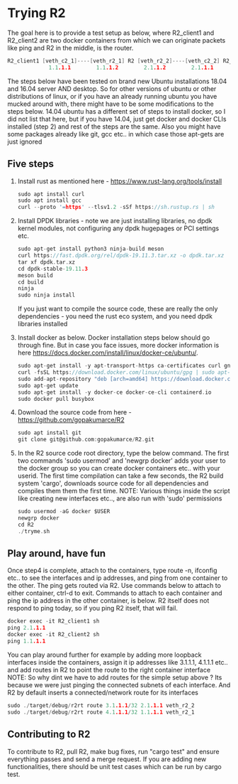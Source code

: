 # Trying R2 

The goal here is to provide a test setup as below, where R2_client1 and R2_client2 are two docker containers from which we can originate packets like ping and R2 in the middle, is the router.

```c
R2_client1 [veth_c2_1]----[veth_r2_1] R2 [veth_r2_2]----[veth_c2_2] R2_client2
             1.1.1.1        1.1.1.2        2.1.1.2        2.1.1.1
```

The steps below have been tested on brand new Ubuntu installations 18.04 and 16.04 server AND desktop. So for other versions of ubuntu or other distributions of linux, or if you have an already running ubuntu you have mucked around with, there might have to be some modifications to the steps below. 14.04 ubuntu has a different set of steps to install docker, so I did not list that here, but if you have 14.04, just get docker and docker CLIs installed (step 2) and rest of the steps are the same. Also you might have some packages already like git, gcc etc.. in which case those apt-gets are just ignored

## Five steps

1. Install rust as mentioned here - <https://www.rust-lang.org/tools/install>

   ```c
   sudo apt install curl
   sudo apt install gcc
   curl --proto '=https' --tlsv1.2 -sSf https://sh.rustup.rs | sh
   ```

2. Install DPDK libraries - note we are just installing libraries, no dpdk kernel modules, not configuring any dpdk hugepages or PCI settings etc. 

   ```c
   sudo apt-get install python3 ninja-build meson
   curl https://fast.dpdk.org/rel/dpdk-19.11.3.tar.xz -o dpdk.tar.xz
   tar xf dpdk.tar.xz
   cd dpdk-stable-19.11.3
   meson build
   cd build
   ninja
   sudo ninja install
   ```

   If you just want to compile the source code, these are really the only dependencies - you need the rust eco system, and you need dpdk libraries installed
   
3. Install docker as below. Docker installation steps below should go through fine. But in case you face issues, more docker information is here <https://docs.docker.com/install/linux/docker-ce/ubuntu/>.

   ```c
   sudo apt-get install -y apt-transport-https ca-certificates curl gnupg-agent software-properties-common
   curl -fsSL https://download.docker.com/linux/ubuntu/gpg | sudo apt-key add -
   sudo add-apt-repository "deb [arch=amd64] https://download.docker.com/linux/ubuntu $(lsb_release -cs) stable"
   sudo apt-get update
   sudo apt-get install -y docker-ce docker-ce-cli containerd.io
   sudo docker pull busybox
   ```

4. Download the source code from here - <https://github.com/gopakumarce/R2>
  
   ```c
   sudo apt install git
   git clone git@github.com:gopakumarce/R2.git
   ```

5. In the R2 source code root directory, type the below command. The first two commands 'sudo usermod' and 'newgrp docker' adds your user to the docker group so you can create docker containers etc.. with your userid. The first time compilation can take a few seconds, the R2 build system 'cargo', downloads source code for all dependencies and compiles them them the first time. NOTE: Various things inside the script like creating new interfaces etc.., are also run with 'sudo' permissions

   ```c
   sudo usermod -aG docker $USER
   newgrp docker
   cd R2
   ./tryme.sh
   ```

## Play around, have fun

Once step4 is complete, attach to the containers, type route -n, ifconfig etc.. to see the interfaces and ip addresses, and ping from one container to the other. The ping gets routed via R2. Use commands below to attach to either container, ctrl-d to exit. Commands to attach to each container and ping the ip address in the other container, is below. R2 itself does not respond to ping today, so if you ping R2 itself, that will fail.

```c
docker exec -it R2_client1 sh
ping 2.1.1.1
docker exec -it R2_client2 sh
ping 1.1.1.1
```

You can play around further for example by adding more loopback interfaces inside the containers, assign it ip addresses like 3.1.1.1, 4.1.1.1 etc.. and add routes in R2 to point the route to the right container interface NOTE: So why dint we have to add routes for the simple setup above ? Its because we were just pinging the connected subnets of each interface. And R2 by default inserts a connected/network route for its interfaces

```c
sudo ./target/debug/r2rt route 3.1.1.1/32 2.1.1.1 veth_r2_2
sudo ./target/debug/r2rt route 4.1.1.1/32 1.1.1.1 veth_r2_1
```

## Contributing to R2 

To contribute to R2, pull R2, make bug fixes, run "cargo test" and ensure everything passes and send a merge request. If you are adding new functionalities, there should be unit test cases which can be run by cargo test.
